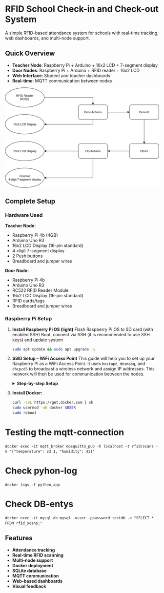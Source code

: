 # RFID School Check-in and Check-out System

A simple RFID-based attendance system for schools with real-time tracking, web dashboards, and multi-node support.

## Quick Overview

- **Teacher Node**: Raspberry Pi + Arduino + 16x2 LCD + 7-segment display
- **Door Nodes**: Raspberry Pi + Arduino + RFID reader + 16x2 LCD  
- **Web Interface**: Student and teacher dashboards
- **Real-time**: MQTT communication between nodes

![Flowchart](./Flowchart.svg)

## Complete Setup

### Hardware Used

**Teacher Node:**
- Raspberry Pi 4b (4GB)
- Arduino Uno R3
- 16x2 LCD Display (16-pin standard)
- 4-digit 7-segment display
- 2 Push buttons
- Breadboard and jumper wires

**Door Node:**
- Raspberry Pi 4b
- Arduino Uno R3 
- RC522 RFID Reader Module
- 16x2 LCD Display (16-pin standard)
- RFID cards/tags
- Breadboard and jumper wires

### Raspberry Pi Setup

1. **Install Raspberry Pi OS (light)**
    Flash Raspberry Pi OS to SD card (with enabled SSH)
    Boot, connect via SSH (it is recommended to use SSH keys) and update system
    ```bash
    sudo apt update && sudo apt upgrade -y
    ```

2. **SSID Setup – WiFi Access Point**
    This guide will help you to set up your Raspberry Pi as a WiFi Access Point. It uses `hostapd`, `dnsmasq`, and `dhcpcd5` to broadcast a wireless network and assign IP addresses. This network will then be used for communication between the nodes.

    <details>
    <summary><strong>Step-by-step Setup</strong></summary>

    #### 1. Enable WiFi Interface

    Unblock the WiFi interface:
    ```bash
    sudo rfkill unblock wifi
    ```

    #### 2. Install Required Packages

    Install the necessary services:
    ```bash
    sudo apt install hostapd dnsmasq dhcpcd5
    ```
    **Package overview:**
    * `hostapd`: Broadcasts the wireless network (SSID).
    * `dnsmasq`: Provides DHCP and DNS services.
    * `dhcpcd5`: Used to assign a static IP address.
    **Enable the services:**
    ```bash
    sudo systemctl unmask hostapd
    sudo systemctl enable hostapd
    sudo systemctl enable dnsmasq
    sudo systemctl enable dhcpcd5
    ```

    #### 3. Configure `hostapd` (WiFi Access Point)

    Create the main configuration file:
    ```bash
    sudo vi /etc/hostapd/hostapd.conf
    ```
    Paste the following content (adjust `ssid` and `wpa_passphrase`):
    ```ini
    interface=wlan0
    driver=nl80211
    ssid=SSID
    hw_mode=g
    channel=6
    wmm_enabled=0
    macaddr_acl=0
    auth_algs=1
    ignore_broadcast_ssid=0
    wpa=2
    wpa_passphrase=PASSWORD
    wpa_key_mgmt=WPA-PSK
    rsn_pairwise=CCMP
    ```
    Tell the system where to find this configuration:
    ```bash
    sudo vi /etc/default/hostapd
    ```
    ```ini
    DAEMON_CONF="/etc/hostapd/hostapd.conf"
    ```

    #### 4. Configure `dnsmasq` (DHCP Server)

    Backup the original config and create a new one:
    ```bash
    sudo mv /etc/dnsmasq.conf /etc/dnsmasq.conf.orig
    sudo vi /etc/dnsmasq.conf
    ```
    Add the following:
    ```ini
    interface=wlan0
    dhcp-range=192.168.4.2,192.168.4.20,255.255.255.0,24h
    ```

    #### 5. Set Static IP for wlan0

    Edit the `dhcpcd` config:
    ```bash
    sudo vi /etc/dhcpcd.conf
    ```
    Add this to the end of the file:
    ```ini
    interface wlan0
        static ip_address=192.168.4.1/24
        nohook wpa_supplicant
    ```
    
    #### 6. Start Services

    Now restart/start the services:
    ```bash
    sudo systemctl restart dhcpcd
    sudo systemctl start hostapd
    sudo systemctl start dnsmasq
    ```

    #### Summary

    * Your device will now broadcast a WiFi network named `SSID`.
    * Connect using the password `PASSWORD`.
    * The Access Point’s IP address is `192.168.4.1`.

    * You may need to adjust firewall or network settings depending on your system.
    * Make sure `wlan0` is the correct interface. Check with `ip link` or `iwconfig`.
    </details>

3. **Install Docker:**
    ```bash
    curl -sSL https://get.docker.com | sh
    sudo usermod -aG docker $USER
    sudo reboot
    ```

# Testing the mqtt-connection
`docker exec -it mqtt_broker mosquitto_pub -h localhost -t rfid/scans -m '{"temperature": 23.1, "humidity": 41}'`

# Check pyhon-log
`docker logs -f python_app`

# Check DB-entys
`docker exec -it mysql_db mysql -uuser -ppassword testdb -e "SELECT * FROM rfid_scans;"`


## Features

- **Attendance tracking**
- **Real-time RFID scanning**
- **Multi-node support**
- **Docker deployment**
- **SQLite database**
- **MQTT communication**
- **Web-based dashboards**
- **Visual feedback**
